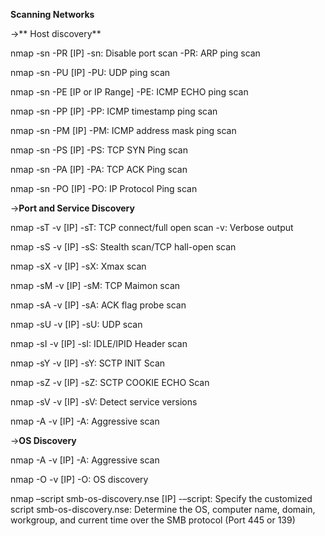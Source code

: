 **Scanning Networks**

->** Host discovery**

nmap -sn -PR [IP]
-sn: Disable port scan
-PR: ARP ping scan

nmap -sn -PU [IP]
-PU: UDP ping scan

nmap -sn -PE [IP or IP Range]
-PE: ICMP ECHO ping scan

nmap -sn -PP [IP]
-PP: ICMP timestamp ping scan

nmap -sn -PM [IP]
-PM: ICMP address mask ping scan

nmap -sn -PS [IP]
-PS: TCP SYN Ping scan

nmap -sn -PA [IP]
-PA: TCP ACK Ping scan

nmap -sn -PO [IP]
-PO: IP Protocol Ping scan


->**Port and Service Discovery**

nmap -sT -v [IP]
-sT: TCP connect/full open scan
-v: Verbose output

nmap -sS -v [IP]
-sS: Stealth scan/TCP hall-open scan

nmap -sX -v [IP]
-sX: Xmax scan

nmap -sM -v [IP]
-sM: TCP Maimon scan

nmap -sA -v [IP]
-sA: ACK flag probe scan

nmap -sU -v [IP]
-sU: UDP scan

nmap -sI -v [IP]
-sI: IDLE/IPID Header scan

nmap -sY -v [IP]
-sY: SCTP INIT Scan

nmap -sZ -v [IP]
-sZ: SCTP COOKIE ECHO Scan

nmap -sV -v [IP]
-sV: Detect service versions

nmap -A -v [IP]
-A: Aggressive scan


->**OS Discovery**

nmap -A -v [IP]
-A: Aggressive scan

nmap -O -v [IP]
-O: OS discovery

nmap –script smb-os-discovery.nse [IP]
-–script: Specify the customized script
smb-os-discovery.nse: Determine the OS, computer name, domain, workgroup, and current time over the SMB protocol (Port 445 or 139)
